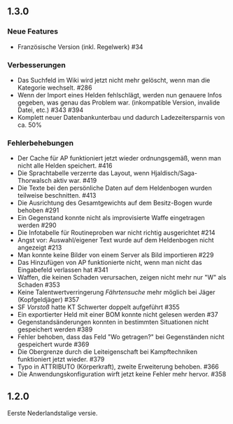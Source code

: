 ## 1.3.0

### Neue Features

- Französische Version (inkl. Regelwerk) #34

### Verbesserungen

- Das Suchfeld im Wiki wird jetzt nicht mehr gelöscht, wenn man die Kategorie wechselt. #286
- Wenn der Import eines Helden fehlschlägt, werden nun genauere Infos gegeben, was genau das Problem war. (inkompatible Version, invalide Datei, etc.) #343 #394
- Komplett neuer Datenbankunterbau und dadurch Ladezeitersparnis von ca. 50%

### Fehlerbehebungen

- Der Cache für AP funktioniert jetzt wieder ordnungsgemäß, wenn man nicht alle Helden speichert. #416
- Die Sprachtabelle verzerrte das Layout, wenn Hjaldisch/Saga-Thorwalsch aktiv war. #419
- Die Texte bei den persönliche Daten auf dem Heldenbogen wurden teilweise beschnitten. #413
- Die Ausrichtung des Gesamtgewichts auf dem Besitz-Bogen wurde behoben #291
- Ein Gegenstand konnte nicht als improvisierte Waffe eingetragen werden #290
- Die Infotabelle für Routineproben war nicht richtig ausgerichtet #214
- Angst vor: Auswahl/eigener Text wurde auf dem Heldenbogen nicht angezeigt #213
- Man konnte keine Bilder von einem Server als Bild importieren #229 
- Das Hinzufügen von AP funktionierte nicht, wenn man nicht das Eingabefeld verlassen hat #341
- Waffen, die keinen Schaden verursachen, zeigen nicht mehr nur "W" als Schaden #353
- Keine Talentwertverringerung *Fährtensuche* mehr möglich bei Jäger (Kopfgeldjäger) #357
- SF *Vorstoß* hatte KT Schwerter doppelt aufgeführt #355
- Ein exportierter Held mit einer BOM konnte nicht gelesen werden #37
- Gegenstandsänderungen konnten in bestimmten Situationen nicht gespeichert werden #389
- Fehler behoben, dass das Feld "Wo getragen?" bei Gegenständen nicht gespeichert wurde #369
- Die Obergrenze durch die Leiteigenschaft bei Kampftechniken funktioniert jetzt wieder. #379
- Typo in ATTRIBUTO (Körperkraft), zweite Erweiterung behoben. #366
- Die Anwendungskonfiguration wirft jetzt keine Fehler mehr hervor. #358

## 1.2.0

Eerste Nederlandstalige versie.
